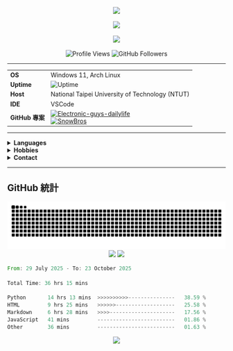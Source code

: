 <p align="center">
  <img src="https://capsule-render.vercel.app/api?type=waving&color=0:1A1B27,100:232b4d,200:6c63ff&height=200&section=header&text=機電難&fontColor=ffffff&fontSize=60&fontAlignY=40&desc=Welcome%20to%20my%20profile!&descAlignY=60&descAlign=60" />
</p>

<p align="center">
  <img src="https://readme-typing-svg.demolab.com?font=Fira+Code&size=28&pause=1000&color=BF91F3&center=true&vCenter=true&width=600&lines=Stop+Dreaming.;"/>
</p>

<p align="center">
  <img src="https://skillicons.dev/icons?i=python,cpp,html,css,md,windows,github,vscode,git&theme=dark" />
</p>

<p align="center">
  <img src="https://komarev.com/ghpvc/?username=WalkingMen666&color=232b4d" alt="Profile Views"/>
  <img src="https://img.shields.io/github/followers/WalkingMen666?style=social" alt="GitHub Followers" />
</p>

---

<table align="center">
  <tr>
    <td><b>OS</b></td>
    <td>Windows 11, Arch Linux</td>
  </tr>
  <tr>
    <td><b>Uptime</b></td>
    <td>
      <img src="https://img.shields.io/badge/2005%2F08%2F16--present-232b4d?style=flat-square&logoColor=white&color=232b4d" alt="Uptime"/>
    </td>
  </tr>
  <tr>
    <td><b>Host</b></td>
    <td>National Taipei University of Technology (NTUT)</td>
  </tr>
  <tr>
    <td><b>IDE</b></td>
    <td>VSCode</td>
  </tr>
  <tr>
    <td><b>GitHub 專案</b></td>
    <td>
      <a href="https://github.com/WalkingMen666/Electronic-guys-dailylife">
        <img alt="Electronic-guys-dailylife" src="https://img.shields.io/badge/Electronic--guys--dailylife-232b4d?style=flat-square&logo=github&logoColor=BF91F3&labelColor=232b4d&color=232b4d">
      </a><br>
      <a href="https://github.com/WalkingMen666/SnowBros">
        <img alt="SnowBros" src="https://img.shields.io/badge/SnowBros-232b4d?style=flat-square&logo=github&logoColor=38BDAE&labelColor=232b4d&color=232b4d">
      </a>
    </td>
  </tr>
</table>

---

<details>
  <summary><b>Languages</b></summary>
  <ul>
    <li><b>Programming:</b> Python, C++</li>
    <li><b>Computer:</b> HTML, CSS, Markdown</li>
    <li><b>Real:</b> Mandarin, English</li>
  </ul>
</details>

<details>
  <summary><b>Hobbies</b></summary>
  <ul>
    <li><b>Computer Science:</b> BullShit</li>
    <li><b>Real Life:</b> Anime, Comic, Game, Music, Traveling, Chilling</li>
  </ul>
</details>

<details>
  <summary><b>Contact</b></summary>
  <ul>
    <li><b>Email (Personal):</b> breezekaka66@gmail.com</li>
    <li><b>Email (College):</b> t112590055@ntut.org.tw</li>
    <li><b>Email (Work):</b> None</li>
    <li><b>LinkedIn:</b>
      <img src="https://cdn.jsdelivr.net/gh/devicons/devicon/icons/linkedin/linkedin-original.svg" width="20" style="vertical-align:middle"/>
      <a href="https://www.linkedin.com/in/機電難" target="_blank">機電難</a>
    </li>
    <li><b>Discord:</b>
      <img src="https://raw.githubusercontent.com/simple-icons/simple-icons/develop/icons/discord.svg" width="20" style="vertical-align:middle"/>
      breezekaka66
    </li>
    <li><b>Ins:</b>
      <img src="https://raw.githubusercontent.com/simple-icons/simple-icons/develop/icons/instagram.svg" width="20" style="vertical-align:middle"/>
      breeze._.0816
    </li>
  </ul>
</details>

---

## GitHub 統計

<p align="center">
  <picture>
    <source media="(prefers-color-scheme: dark)" srcset="https://raw.githubusercontent.com/WalkingMen666/WalkingMen666/output/github-contribution-grid-snake-dark.svg" />
    <source media="(prefers-color-scheme: light)" srcset="https://raw.githubusercontent.com/WalkingMen666/WalkingMen666/output/github-contribution-grid-snake.svg" />
    <img alt="github contribution grid snake animation" src="https://raw.githubusercontent.com/WalkingMen666/WalkingMen666/output/github-contribution-grid-snake.svg" />
  </picture>
  <img src="https://github-profile-trophy.vercel.app/?username=WalkingMen666&theme=tokyonight" />
  <img src="https://github-readme-stats.vercel.app/api?username=WalkingMen666&show_icons=true&theme=tokyonight" />
  
  <!--START_SECTION:waka-->

```rust
From: 29 July 2025 - To: 23 October 2025

Total Time: 36 hrs 15 mins

Python       14 hrs 13 mins  >>>>>>>>>>---------------   38.59 %
HTML         9 hrs 25 mins   >>>>>>-------------------   25.58 %
Markdown     6 hrs 28 mins   >>>>---------------------   17.56 %
JavaScript   41 mins         -------------------------   01.86 %
Other        36 mins         -------------------------   01.63 %
```

<!--END_SECTION:waka-->
</p>

<p align="center">
  <img src="https://capsule-render.vercel.app/api?type=waving&color=0:1A1B27,100:232b4d,200:6c63ff&height=100&section=footer"/>
</p>
